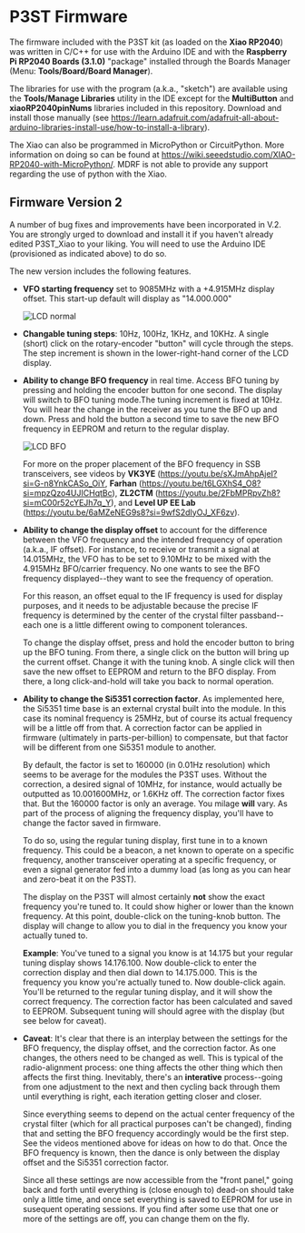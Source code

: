 # P3ST Firmware

The firmware included with the P3ST kit (as loaded on the **Xiao RP2040**) was written in C/C++ for use with the Arduino IDE and with the **Raspberry Pi RP2040 Boards (3.1.0)** "package" installed through the Boards Manager (Menu: **Tools/Board/Board Manager**). 

The libraries for use with the program (a.k.a., "sketch") are available using the **Tools/Manage Libraries** utility in the IDE except for the **MultiButton** and **xiaoRP2040pinNums** libraries included in this repository. Download and install those manually (see <https://learn.adafruit.com/adafruit-all-about-arduino-libraries-install-use/how-to-install-a-library>).

The Xiao can also be programmed in MicroPython or CircuitPython. More information on doing so can be found at <https://wiki.seeedstudio.com/XIAO-RP2040-with-MicroPython/>. MDRF is not able to provide any support regarding the use of python with the Xiao.



## Firmware Version 2
A number of bug fixes and improvements have been incorporated in V.2. You are strongly urged to download and install it if you haven't already edited P3ST_Xiao to your liking. You will need to use the Arduino IDE (provisioned as indicated above) to do so.

The new version includes the following features.

* **VFO starting frequency** set to 9085MHz with a +4.915MHz display offset. This start-up default will display as "14.000.000"
     
   ![LCD normal](https://mostlydiyrf.com/wp-content/uploads/2024/03/LCD_normal.jpg)
* **Changable tuning steps**: 10Hz, 100Hz, 1KHz, and 10KHz. A single (short) click on the rotary-encoder "button" will cycle through the steps. The step increment is shown in the lower-right-hand corner of the LCD display.
* **Ability to change BFO frequency** in real time. Access BFO tuning by pressing and holding the encoder button for one second. The display will switch to BFO tuning mode.The tuning increment is fixed at 10Hz. You will hear the change in the receiver as you tune the BFO up and down. Press and hold the button a second time to save the new BFO frequency in EEPROM and return to the regular display.

   ![LCD BFO](https://mostlydiyrf.com/wp-content/uploads/2024/03/LCD_bfo.jpg)
 
  For more on the proper placement of the BFO frequency in SSB transceivers, see videos by **VK3YE** (<https://youtu.be/sXJmAhpAjeI?si=G-n8YnkCASo_OiY>, **Farhan** (<https://youtu.be/t6LGXhS4_O8?si=mpzQzo4UJICHqtBc>), **ZL2CTM** (<https://youtu.be/2FbMPRpvZh8?si=mC00r52cYEJh7q_Y>), and **Level UP EE Lab** (<https://youtu.be/6aMZeNEG9s8?si=9wfS2dIyOJ_XF6zv>).
* **Ability to change the display offset** to account for the difference between the VFO frequency and the intended frequency of operation (a.k.a., IF offset). For instance, to receive or transmit a signal at 14.015MHz, the VFO has to be set to 9.10MHz to be mixed with the 4.915MHz BFO/carrier frequency. No one wants to see the BFO frequency displayed--they want to see the frequency of operation.

   For this reason, an offset equal to the IF frequency is used for display purposes, and it needs to be adjustable because the precise IF frequency is determined by the center of the crystal filter passband--each one is a little different owing to component tolerances.

  To change the display offset, press and hold the encoder button to bring up the BFO tuning. From there, a single click on the button will bring up the current offset. Change it with the tuning knob. A single click will then save the new offset to EEPROM and return to the BFO display. From there, a long click-and-hold will take you back to normal operation.

* **Ability to change the Si5351 correction factor**. As implemented here, the Si5351 time base is an external crystal built into the module. In this case its nominal frequency is 25MHz, but of course its actual frequency will be a little off from that. A correction factor can be applied in firmware (ultimately in parts-per-billion) to compensate, but that factor will be different from one Si5351 module to another. 

   By default, the factor is set to 160000 (in 0.01Hz resolution) which seems to be average for the modules the P3ST uses. Without the correction, a desired signal of 10MHz, for instance, would actually be outputted as 10.001600MHz, or 1.6KHz off. The correction factor fixes that. But the 160000 factor is only an average. You milage **will** vary. As part of the process of aligning the frequency display, you'll have to change the factor saved in firmware.

   To do so, using the regular tuning display, first tune in to a known frequency. This could be a beacon, a net known to operate on a specific frequency, another transceiver operating at a specific frequency, or even a signal generator fed into a dummy load (as long as you can hear and zero-beat it on the P3ST).
   
   The display on the P3ST will almost certainly **not** show the exact frequency you're tuned to. It could show higher or lower than the known frequency. At this point, double-click on the tuning-knob button. The display will change to allow you to dial in the frequency you know your actually tuned to.
   
   **Example**: You've tuned to a signal you know is at 14.175 but your regular tuning display shows 14.176.100. Now double-click to enter the correction display and then dial down to 14.175.000. This is the frequency you know you're actually tuned to. Now double-click again. You'll be returned to the regular tuning display, and it will show the correct frequency. The correction factor has been calculated and saved to EEPROM. Subsequent tuning will should agree with the display (but see below for caveat).
* **Caveat**: It's clear that there is an interplay between the settings for the BFO frequency, the display offset, and the correction factor. As one changes, the others need to be changed as well. This is typical of the radio-alignment process: one thing affects the other thing which then affects the first thing. Inevitably, there's an **interative** process--going from one adjustment to the next and then cycling back through them until everything is right, each iteration getting closer and closer.

   Since everything seems to depend on the actual center frequency of the crystal filter (which for all practical purposes can't be changed), finding that and setting the BFO frequency accordingly would be the first step. See the videos mentioned above for ideas on how to do that. Once the BFO frequency is known, then the dance is only between the display offset and the Si5351 correction factor.
   
   Since all these settings are now accessible from the "front panel," going back and forth until everything is (close enough to) dead-on should take only a little time, and once set everything is saved to EEPROM for use in susequent operating sessions. If you find after some use that one or more of the settings are off, you can change them on the fly.
   
